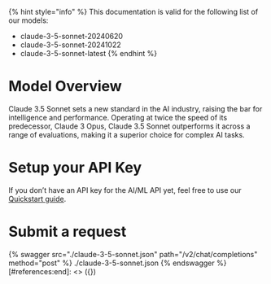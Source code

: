 [#references:start]: <> ({ "template": "openapi" })
{% hint style="info" %}
This documentation is valid for the following list of our models:
* claude-3-5-sonnet-20240620
* claude-3-5-sonnet-20241022
* claude-3-5-sonnet-latest
{% endhint %}

# Model Overview
Claude 3.5 Sonnet sets a new standard in the AI industry, raising the bar for intelligence and performance. Operating at twice the speed of its predecessor, Claude 3 Opus, Claude 3.5 Sonnet outperforms it across a range of evaluations, making it a superior choice for complex AI tasks.

# Setup your API Key
If you don’t have an API key for the AI/ML API yet, feel free to use our [Quickstart guide](https://docs.aimlapi.com/quickstart/setting-up).

# Submit a request
{% swagger src="./claude-3-5-sonnet.json" path="/v2/chat/completions" method="post" %}
./claude-3-5-sonnet.json
{% endswagger %}
[#references:end]: <> ({})